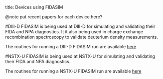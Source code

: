 title: Devices using FIDASIM

@note put recent papers for each device here?

#DIII-D
FIDASIM is being used at DIII-D for simulating and validating their FIDA and NPA diagnostics. 
It it also being used in charge exchange recombination spectroscopy to validate deuterium density measurements.

The routines for running a DIII-D FIDASIM run are available [here](https://github.com/D3DEnergetic/d3d-fidasim)

#NSTX-U
FIDASIM is being used at NSTX-U for simulating and validating their FIDA and NPA diagnostics.

The routines for running a NSTX-U FIDASIM run are available [here](https://github.com/D3DEnergetic/nstx-fidasim)
